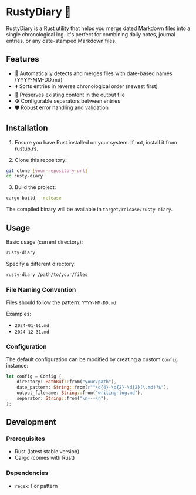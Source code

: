 # RustyDiary 📝

RustyDiary is a Rust utility that helps you merge dated Markdown files into a single chronological log. It's perfect for combining daily notes, journal entries, or any date-stamped Markdown files.

## Features

- 📅 Automatically detects and merges files with date-based names (YYYY-MM-DD.md)
- ⬇️ Sorts entries in reverse chronological order (newest first)
- 🔄 Preserves existing content in the output file
- ⚙️ Configurable separators between entries
- 🛡️ Robust error handling and validation

## Installation

1. Ensure you have Rust installed on your system. If not, install it from [rustup.rs](https://rustup.rs/).

2. Clone this repository:
```bash
git clone [your-repository-url]
cd rusty-diary
```

3. Build the project:
```bash
cargo build --release
```

The compiled binary will be available in `target/release/rusty-diary`.

## Usage

Basic usage (current directory):
```bash
rusty-diary
```

Specify a different directory:
```bash
rusty-diary /path/to/your/files
```

### File Naming Convention

Files should follow the pattern: `YYYY-MM-DD.md`

Examples:
- `2024-01-01.md`
- `2024-12-31.md`

### Configuration

The default configuration can be modified by creating a custom `Config` instance:

```rust
let config = Config {
    directory: PathBuf::from("your/path"),
    date_pattern: String::from(r"^\d{4}-\d{2}-\d{2}(\.md)?$"),
    output_filename: String::from("writing-log.md"),
    separator: String::from("\n---\n"),
};
```

## Development

### Prerequisites

- Rust (latest stable version)
- Cargo (comes with Rust)

### Dependencies

- `regex`: For pattern